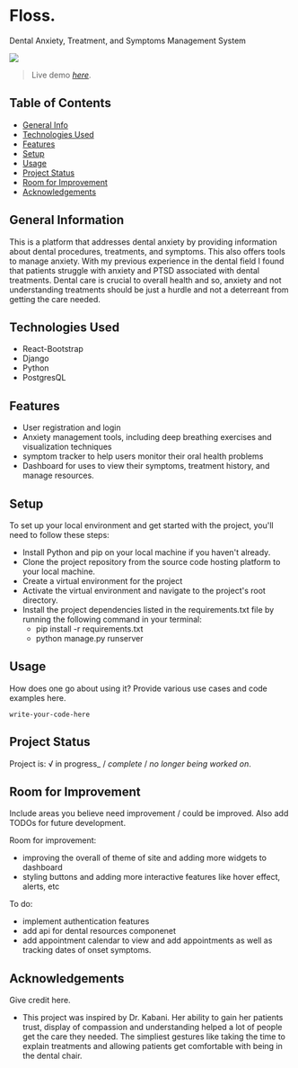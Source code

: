 # Floss.
Dental Anxiety, Treatment, and Symptoms Management System

![](https://media4.giphy.com/media/GE8UuF5ZpFc5O/giphy.gif?cid=29caca7560ajpq6z59pkt2xtx6gyshclivpwowpqz10lzxsm&rid=giphy.gif&ct=g)


> Live demo [_here_](https://www.example.com). <!-- If you have the project hosted somewhere, include the link here. -->

## Table of Contents
* [General Info](#general-information)
* [Technologies Used](#technologies-used)
* [Features](#features)
* [Setup](#setup)
* [Usage](#usage)
* [Project Status](#project-status)
* [Room for Improvement](#room-for-improvement)
* [Acknowledgements](#acknowledgements)

<!-- * [License](#license) -->


## General Information
This is a platform that addresses dental anxiety by providing information about dental procedures, treatments, and symptoms. This also offers tools to manage anxiety. With my previous experience in the dental field I found that patients struggle with anxiety and PTSD associated with dental treatments. Dental care is crucial to overall health and so, anxiety and not understanding treatments should be just a hurdle and not a deterreant from getting the care needed.


## Technologies Used
- React-Bootstrap
- Django
- Python
- PostgresQL


## Features
- User registration and login
- Anxiety management tools, including deep breathing exercises and visualization techniques
- symptom tracker to help users monitor their oral health problems
- Dashboard for uses to view their symptoms, treatment history, and manage resources.





## Setup
To set up your local environment and get started with the project, you'll need to follow these steps:

- Install Python and pip on your local machine if you haven't already.
- Clone the project repository from the source code hosting platform to your local machine.
- Create a virtual environment for the project
- Activate the virtual environment and navigate to the project's root directory.
- Install the project dependencies listed in the requirements.txt file by running the following command in your terminal:
    - pip install -r requirements.txt
    - python manage.py runserver
     


## Usage
How does one go about using it?
Provide various use cases and code examples here.

`write-your-code-here`


## Project Status
Project is: √ in progress_ / _complete_ / _no longer being worked on_. 


## Room for Improvement
Include areas you believe need improvement / could be improved. Also add TODOs for future development.

Room for improvement:
- improving the overall of theme of site and adding more widgets to dashboard
- styling buttons and adding more interactive features like hover effect, alerts, etc

To do:
- implement authentication features
- add api for dental resources componenet
- add appointment calendar to view and add appointments as well as tracking dates of onset symptoms.


## Acknowledgements
Give credit here.
- This project was inspired by Dr. Kabani. Her ability to gain her patients trust, display of compassion and understanding helped a lot of people get the care they needed. The simpliest gestures like taking the time to explain treatments and allowing patients get comfortable with being in the dental chair. 




<!-- Optional -->
<!-- ## License -->
<!-- This project is open source and available under the [... License](). -->

<!-- You don't have to include all sections - just the one's relevant to your project -->

